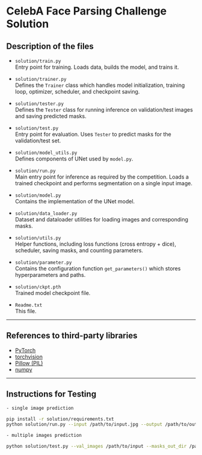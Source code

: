 # CelebA Face Parsing Challenge Solution

## Description of the files

- `solution/train.py`  
  Entry point for training. Loads data, builds the model, and trains it.

- `solution/trainer.py`  
  Defines the `Trainer` class which handles model initialization, training loop, optimizer, scheduler, and checkpoint saving.

- `solution/tester.py`  
  Defines the `Tester` class for running inference on validation/test images and saving predicted masks.

- `solution/test.py`  
  Entry point for evaluation. Uses `Tester` to predict masks for the validation/test set.

- `solution/model_utils.py`  
  Defines components of UNet used by `model.py`.

- `solution/run.py`  
  Main entry point for inference as required by the competition. Loads a trained checkpoint and performs segmentation on a single input image.

- `solution/model.py`  
  Contains the implementation of the UNet model.

- `solution/data_loader.py`  
  Dataset and dataloader utilities for loading images and corresponding masks.

- `solution/utils.py`  
  Helper functions, including loss functions (cross entropy + dice), scheduler, saving masks, and counting parameters.

- `solution/parameter.py`  
  Contains the configuration function `get_parameters()` which stores hyperparameters and paths.

- `solution/ckpt.pth`  
  Trained model checkpoint file.

- `Readme.txt`  
  This file.

---

## References to third-party libraries

- [PyTorch](https://pytorch.org/)  
- [torchvision](https://pytorch.org/vision/stable/index.html)  
- [Pillow (PIL)](https://pypi.org/project/pillow/)  
- [numpy](https://numpy.org/)  

---

## Instructions for Testing

```bash
- single image prediction

pip install -r solution/requirements.txt
python solution/run.py --input /path/to/input.jpg --output /path/to/output.png --weights solution/ckpt.pth

- multiple images prediction

python solution/test.py --val_images /path/to/input --masks_out_dir /path/to/output







